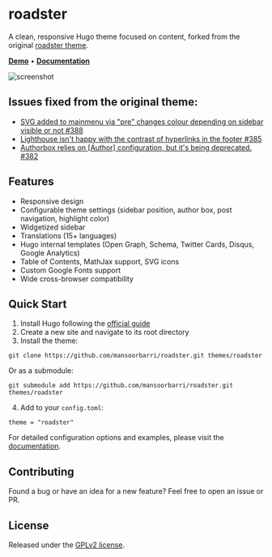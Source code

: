 # roadster

A clean, responsive Hugo theme focused on content, forked from the original [roadster theme](https://github.com/mansoorbarri/roadster).

**[Demo](https://roadster-hugo.pages.dev/)** • **[Documentation](https://roadster-hugo.pages.dev//docs/)**

![screenshot](https://raw.githubusercontent.com/mansoorbarri/roadster/master/images/screenshot.png)

## Issues fixed from the original theme: 
- [SVG added to mainmenu via "pre" changes colour depending on sidebar visible or not #388](https://github.com/mansoorbarri/roadster/issues/388)
- [ Lighthouse isn't happy with the contrast of hyperlinks in the footer #385 ](https://github.com/mansoorbarri/roadster/issues/385)
- [ Authorbox relies on [Author] configuration, but it's being deprecated. #382 ](https://github.com/mansoorbarri/roadster/issues/382)

## Features

+ Responsive design
+ Configurable theme settings (sidebar position, author box, post navigation, highlight color)
+ Widgetized sidebar
+ Translations (15+ languages)
+ Hugo internal templates (Open Graph, Schema, Twitter Cards, Disqus, Google Analytics)
+ Table of Contents, MathJax support, SVG icons
+ Custom Google Fonts support
+ Wide cross-browser compatibility

## Quick Start

1. Install Hugo following the [official guide](https://gohugo.io/getting-started/quick-start/#step-1-install-hugo)
2. Create a new site and navigate to its root directory
3. Install the theme:
```
git clone https://github.com/mansoorbarri/roadster.git themes/roadster
```
Or as a submodule:
```
git submodule add https://github.com/mansoorbarri/roadster.git themes/roadster
```
4. Add to your `config.toml`:
```
theme = "roadster"
```

For detailed configuration options and examples, please visit the [documentation](https://roadster-hugo.pages.dev//docs/).

## Contributing

Found a bug or have an idea for a new feature? Feel free to open an issue or PR. 

## License

Released under the [GPLv2 license](https://github.com/mansoorbarri/roadster/blob/master/LICENSE.md).
